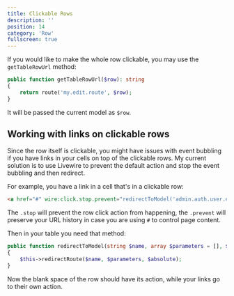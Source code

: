```yaml
---
title: Clickable Rows
description: ''
position: 14
category: 'Row'
fullscreen: true
---
```


If you would like to make the whole row clickable, you may use the `getTableRowUrl` method:

```php
public function getTableRowUrl($row): string
{
    return route('my.edit.route', $row);
}
```

It will be passed the current model as `$row`.

## Working with links on clickable rows

Since the row itself is clickable, you might have issues with event bubbling if you have links in your cells on top of the clickable rows. My current solution is to use Livewire to prevent the default action and stop the event bubbling and then redirect.

For example, you have a link in a cell that's in a clickable row:

```html
<a href="#" wire:click.stop.prevent="redirectToModel('admin.auth.user.edit', [{{ $user }}])" class="font-medium">{{ $user->name }}</a>
```

The `.stop` will prevent the row click action from happening, the `.prevent` will preserve your URL history in case you are using `#` to control page content.

Then in your table you need that method:

```php
public function redirectToModel(string $name, array $parameters = [], $absolute = true): void
{
    $this->redirectRoute($name, $parameters, $absolute);
}
```

Now the blank space of the row should have its action, while your links go to their own action.
